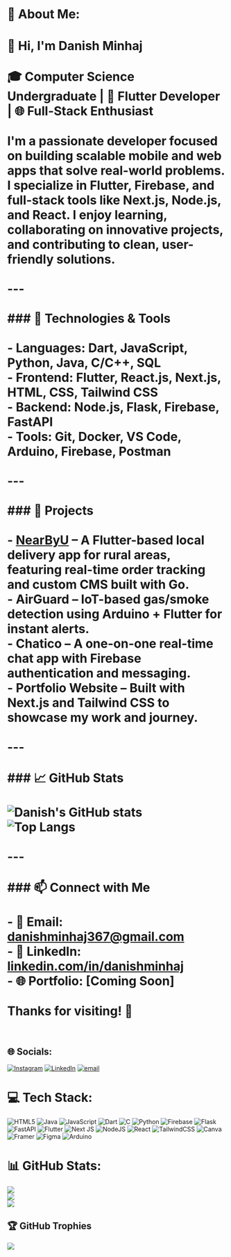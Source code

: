# 💫 About Me:
# 👋 Hi, I'm Danish Minhaj<br><br>🎓 Computer Science Undergraduate | 📱 Flutter Developer | 🌐 Full-Stack Enthusiast<br><br>I'm a passionate developer focused on building scalable mobile and web apps that solve real-world problems. I specialize in **Flutter**, **Firebase**, and **full-stack tools** like **Next.js**, **Node.js**, and **React**. I enjoy learning, collaborating on innovative projects, and contributing to clean, user-friendly solutions.<br><br>---<br><br>### 🔧 Technologies & Tools<br><br>- **Languages:** Dart, JavaScript, Python, Java, C/C++, SQL  <br>- **Frontend:** Flutter, React.js, Next.js, HTML, CSS, Tailwind CSS  <br>- **Backend:** Node.js, Flask, Firebase, FastAPI  <br>- **Tools:** Git, Docker, VS Code, Arduino, Firebase, Postman  <br><br>---<br><br>### 🚀 Projects<br><br>- **[NearByU](#)** – A Flutter-based local delivery app for rural areas, featuring real-time order tracking and custom CMS built with Go.<br>- **AirGuard** – IoT-based gas/smoke detection using Arduino + Flutter for instant alerts.<br>- **Chatico** – A one-on-one real-time chat app with Firebase authentication and messaging.<br>- **Portfolio Website** – Built with Next.js and Tailwind CSS to showcase my work and journey.<br><br>---<br><br>### 📈 GitHub Stats<br><br>![Danish's GitHub stats](https://github-readme-stats.vercel.app/api?username=Danish0minhaj&show_icons=true&theme=radical)<br>![Top Langs](https://github-readme-stats.vercel.app/api/top-langs/?username=Danish0minhaj&layout=compact&theme=radical)<br><br>---<br><br>### 📫 Connect with Me<br><br>- 📧 Email: danishminhaj367@gmail.com  <br>- 💼 LinkedIn: [linkedin.com/in/danishminhaj](https://linkedin.com/in/danishminhaj)  <br>- 🌐 Portfolio: [Coming Soon]  <br><br>Thanks for visiting! 🙌<br><br>


## 🌐 Socials:
[![Instagram](https://img.shields.io/badge/Instagram-%23E4405F.svg?logo=Instagram&logoColor=white)](https://instagram.com/instagram.com/danish____minhaj/) [![LinkedIn](https://img.shields.io/badge/LinkedIn-%230077B5.svg?logo=linkedin&logoColor=white)](https://linkedin.com/in/nkedin.com/in/danishminhaj/) [![email](https://img.shields.io/badge/Email-D14836?logo=gmail&logoColor=white)](mailto:danishminhaj367@gmail.com) 

# 💻 Tech Stack:
![HTML5](https://img.shields.io/badge/html5-%23E34F26.svg?style=for-the-badge&logo=html5&logoColor=white) ![Java](https://img.shields.io/badge/java-%23ED8B00.svg?style=for-the-badge&logo=openjdk&logoColor=white) ![JavaScript](https://img.shields.io/badge/javascript-%23323330.svg?style=for-the-badge&logo=javascript&logoColor=%23F7DF1E) ![Dart](https://img.shields.io/badge/dart-%230175C2.svg?style=for-the-badge&logo=dart&logoColor=white) ![C](https://img.shields.io/badge/c-%2300599C.svg?style=for-the-badge&logo=c&logoColor=white) ![Python](https://img.shields.io/badge/python-3670A0?style=for-the-badge&logo=python&logoColor=ffdd54) ![Firebase](https://img.shields.io/badge/firebase-%23039BE5.svg?style=for-the-badge&logo=firebase) ![Flask](https://img.shields.io/badge/flask-%23000.svg?style=for-the-badge&logo=flask&logoColor=white) ![FastAPI](https://img.shields.io/badge/FastAPI-005571?style=for-the-badge&logo=fastapi) ![Flutter](https://img.shields.io/badge/Flutter-%2302569B.svg?style=for-the-badge&logo=Flutter&logoColor=white) ![Next JS](https://img.shields.io/badge/Next-black?style=for-the-badge&logo=next.js&logoColor=white) ![NodeJS](https://img.shields.io/badge/node.js-6DA55F?style=for-the-badge&logo=node.js&logoColor=white) ![React](https://img.shields.io/badge/react-%2320232a.svg?style=for-the-badge&logo=react&logoColor=%2361DAFB) ![TailwindCSS](https://img.shields.io/badge/tailwindcss-%2338B2AC.svg?style=for-the-badge&logo=tailwind-css&logoColor=white) ![Canva](https://img.shields.io/badge/Canva-%2300C4CC.svg?style=for-the-badge&logo=Canva&logoColor=white) ![Framer](https://img.shields.io/badge/Framer-black?style=for-the-badge&logo=framer&logoColor=blue) ![Figma](https://img.shields.io/badge/figma-%23F24E1E.svg?style=for-the-badge&logo=figma&logoColor=white) ![Arduino](https://img.shields.io/badge/-Arduino-00979D?style=for-the-badge&logo=Arduino&logoColor=white)
# 📊 GitHub Stats:
![](https://github-readme-stats.vercel.app/api?username=Danish0minhaj&theme=dark&hide_border=false&include_all_commits=false&count_private=false)<br/>
![](https://nirzak-streak-stats.vercel.app/?user=Danish0minhaj&theme=dark&hide_border=false)<br/>
![](https://github-readme-stats.vercel.app/api/top-langs/?username=Danish0minhaj&theme=dark&hide_border=false&include_all_commits=false&count_private=false&layout=compact)

## 🏆 GitHub Trophies
![](https://github-profile-trophy.vercel.app/?username=Danish0minhaj&theme=radical&no-frame=false&no-bg=false&margin-w=4)

<!-- Proudly created with GPRM ( https://gprm.itsvg.in ) -->
